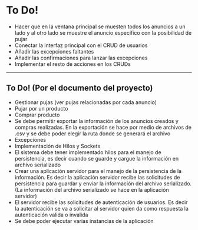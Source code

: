 # To Do!

- Hacer que en la ventana principal se muesten todos los anuncios a un lado y al otro lado se muestre el anuncio específico con la posibilidad de pujar
- Conectar la interfaz principal con el CRUD de usuarios
- Añadir las excepciones faltantes
- Añadir las confirmaciones para lanzar las excepciones
- Implementar el resto de acciones en los CRUDs

----------------------

## To Do! (Por el documento del proyecto)

- Gestionar pujas (ver pujas relacionadas por cada anuncio)
- Pujar por un producto
- Comprar producto
- Se debe permitir exportar la información de los anuncios creados y compras realizadas. En la exportación se hace por medio de archivos de .csv y se debe poder elegir la ruta donde se generará el archivo
- Excepciones
- Implementación de Hilos y Sockets
- El sistema debe tener implementado hilos para el manejo de persistencia, es decir cuando se guarde y cargue la información en archivo serializado
- Crear una aplicación servidor para el manejo de la persistencia de la información. Es decir la aplicación servidor recibe las solicitudes de persistencia para guardar y enviar la información del archivo serializado. (La información del archivo serializado se hace en la aplicación servidor)
- El servidor recibe las solicitudes de autenticación de usuarios. Es decir la autenticación se va a solicitar al servidor quien da como respuesta la autenticación valida o invalida
- Se debe poder ejecutar varias instancias de la aplicación
